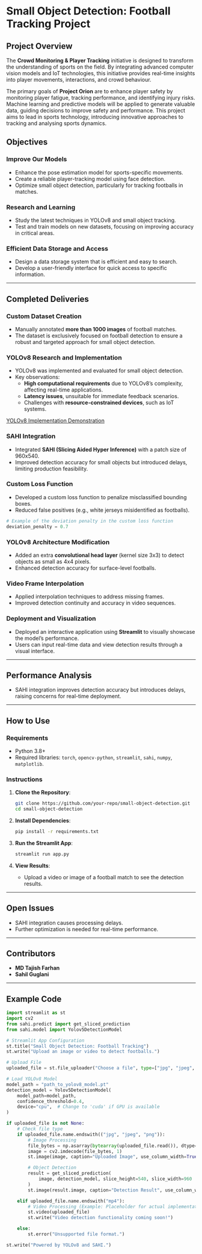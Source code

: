 
# Small Object Detection: Football Tracking Project

## Project Overview
The **Crowd Monitoring & Player Tracking** initiative is designed to transform the understanding of sports on the field. By integrating advanced computer vision models and IoT technologies, this initiative provides real-time insights into player movements, interactions, and crowd behaviour.

The primary goals of **Project Orion** are to enhance player safety by monitoring player fatigue, tracking performance, and identifying injury risks. Machine learning and predictive models will be applied to generate valuable data, guiding decisions to improve safety and performance. This project aims to lead in sports technology, introducing innovative approaches to tracking and analysing sports dynamics.



## Objectives

### Improve Our Models
- Enhance the pose estimation model for sports-specific movements.
- Create a reliable player-tracking model using face detection.
- Optimize small object detection, particularly for tracking footballs in matches.

### Research and Learning
- Study the latest techniques in YOLOv8 and small object tracking.
- Test and train models on new datasets, focusing on improving accuracy in critical areas.

### Efficient Data Storage and Access
- Design a data storage system that is efficient and easy to search.
- Develop a user-friendly interface for quick access to specific information.
---

## Completed Deliveries

### Custom Dataset Creation
- Manually annotated **more than 1000 images** of football matches.
- The dataset is exclusively focused on football detection to ensure a robust and targeted approach for small object detection.

### YOLOv8 Research and Implementation
- YOLOv8 was implemented and evaluated for small object detection.
- Key observations:
  - **High computational requirements** due to YOLOv8’s complexity, affecting real-time applications.
  - **Latency issues**, unsuitable for immediate feedback scenarios.
  - Challenges with **resource-constrained devices**, such as IoT systems.

[YOLOv8 Implementation Demonstration](https://youtu.be/c2xUFhsoxuU)

### SAHI Integration
- Integrated **SAHI (Slicing Aided Hyper Inference)** with a patch size of 960x540.
- Improved detection accuracy for small objects but introduced delays, limiting production feasibility.

### Custom Loss Function
- Developed a custom loss function to penalize misclassified bounding boxes.
- Reduced false positives (e.g., white jerseys misidentified as footballs).

```python
# Example of the deviation penalty in the custom loss function
deviation_penalty = 0.7
```

### YOLOv8 Architecture Modification
- Added an extra **convolutional head layer** (kernel size 3x3) to detect objects as small as 4x4 pixels.
- Enhanced detection accuracy for surface-level footballs.

### Video Frame Interpolation
- Applied interpolation techniques to address missing frames.
- Improved detection continuity and accuracy in video sequences.

### Deployment and Visualization
- Deployed an interactive application using **Streamlit** to visually showcase the model’s performance.
- Users can input real-time data and view detection results through a visual interface.

---

## Performance Analysis
- SAHI integration improves detection accuracy but introduces delays, raising concerns for real-time deployment.

---

## How to Use

### Requirements
- Python 3.8+
- Required libraries: `torch`, `opencv-python`, `streamlit`, `sahi`, `numpy`, `matplotlib`.

### Instructions
1. **Clone the Repository**:
   ```bash
   git clone https://github.com/your-repo/small-object-detection.git
   cd small-object-detection
   ```

2. **Install Dependencies**:
   ```bash
   pip install -r requirements.txt
   ```

3. **Run the Streamlit App**:
   ```bash
   streamlit run app.py
   ```

4. **View Results**:
   - Upload a video or image of a football match to see the detection results.

---

## Open Issues
- SAHI integration causes processing delays.
- Further optimization is needed for real-time performance.

---

## Contributors
- **MD Tajish Farhan**
- **Sahil Guglani**

---

## Example Code

```python
import streamlit as st
import cv2
from sahi.predict import get_sliced_prediction
from sahi.model import Yolov5DetectionModel

# Streamlit App Configuration
st.title("Small Object Detection: Football Tracking")
st.write("Upload an image or video to detect footballs.")

# Upload File
uploaded_file = st.file_uploader("Choose a file", type=["jpg", "jpeg", "png", "mp4"])

# Load YOLOv8 Model
model_path = "path_to_yolov8_model.pt"
detection_model = Yolov5DetectionModel(
    model_path=model_path,
    confidence_threshold=0.4,
    device="cpu",  # Change to 'cuda' if GPU is available
)

if uploaded_file is not None:
    # Check file type
    if uploaded_file.name.endswith(("jpg", "jpeg", "png")):
        # Image Processing
        file_bytes = np.asarray(bytearray(uploaded_file.read()), dtype=np.uint8)
        image = cv2.imdecode(file_bytes, 1)
        st.image(image, caption="Uploaded Image", use_column_width=True)

        # Object Detection
        result = get_sliced_prediction(
            image, detection_model, slice_height=540, slice_width=960
        )
        st.image(result.image, caption="Detection Result", use_column_width=True)

    elif uploaded_file.name.endswith("mp4"):
        # Video Processing (Example: Placeholder for actual implementation)
        st.video(uploaded_file)
        st.write("Video detection functionality coming soon!")

    else:
        st.error("Unsupported file format.")

st.write("Powered by YOLOv8 and SAHI.")
```
